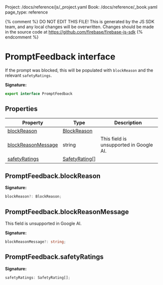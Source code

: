 Project: /docs/reference/js/_project.yaml
Book: /docs/reference/_book.yaml
page_type: reference

{% comment %}
DO NOT EDIT THIS FILE!
This is generated by the JS SDK team, and any local changes will be
overwritten. Changes should be made in the source code at
https://github.com/firebase/firebase-js-sdk
{% endcomment %}

# PromptFeedback interface
If the prompt was blocked, this will be populated with `blockReason` and the relevant `safetyRatings`<!-- -->.

<b>Signature:</b>

```typescript
export interface PromptFeedback 
```

## Properties

|  Property | Type | Description |
|  --- | --- | --- |
|  [blockReason](./vertexai.promptfeedback.md#promptfeedbackblockreason) | [BlockReason](./vertexai.md#blockreason) |  |
|  [blockReasonMessage](./vertexai.promptfeedback.md#promptfeedbackblockreasonmessage) | string | This field is unsupported in Google AI. |
|  [safetyRatings](./vertexai.promptfeedback.md#promptfeedbacksafetyratings) | [SafetyRating](./vertexai.safetyrating.md#safetyrating_interface)<!-- -->\[\] |  |

## PromptFeedback.blockReason

<b>Signature:</b>

```typescript
blockReason?: BlockReason;
```

## PromptFeedback.blockReasonMessage

This field is unsupported in Google AI.

<b>Signature:</b>

```typescript
blockReasonMessage?: string;
```

## PromptFeedback.safetyRatings

<b>Signature:</b>

```typescript
safetyRatings: SafetyRating[];
```
